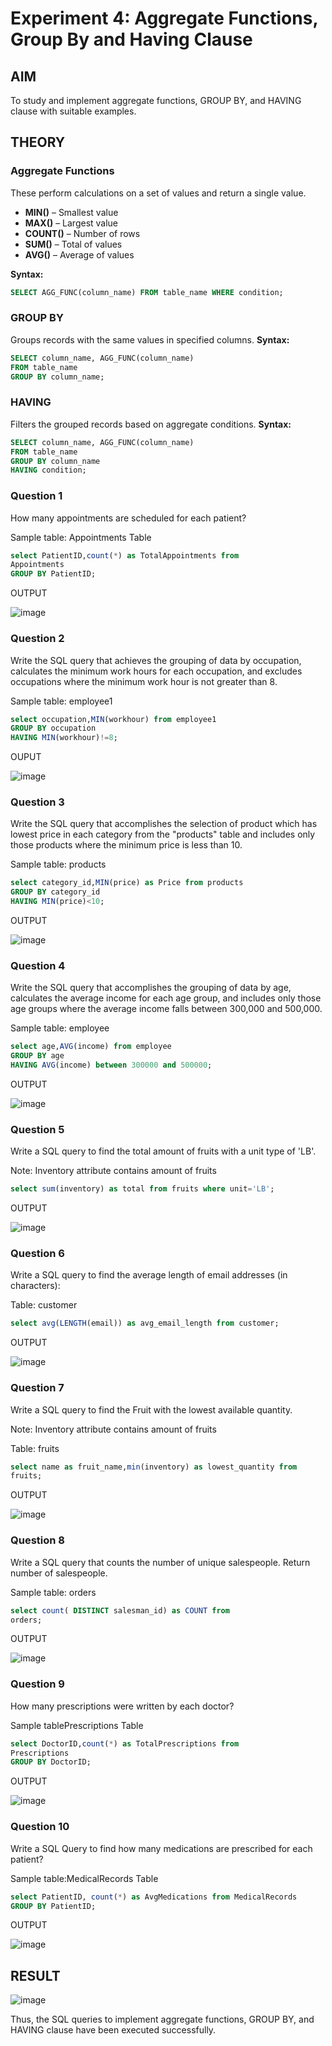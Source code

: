 # Experiment 4: Aggregate Functions, Group By and Having Clause

## AIM
To study and implement aggregate functions, GROUP BY, and HAVING clause with suitable examples.

## THEORY

### Aggregate Functions
These perform calculations on a set of values and return a single value.

- **MIN()** – Smallest value  
- **MAX()** – Largest value  
- **COUNT()** – Number of rows  
- **SUM()** – Total of values  
- **AVG()** – Average of values

**Syntax:**
```sql
SELECT AGG_FUNC(column_name) FROM table_name WHERE condition;
```
### GROUP BY
Groups records with the same values in specified columns.
**Syntax:**
```sql
SELECT column_name, AGG_FUNC(column_name)
FROM table_name
GROUP BY column_name;
```
### HAVING
Filters the grouped records based on aggregate conditions.
**Syntax:**
```sql
SELECT column_name, AGG_FUNC(column_name)
FROM table_name
GROUP BY column_name
HAVING condition;
```

### Question 1
How many appointments are scheduled for each patient?

Sample table: Appointments Table
```sql
select PatientID,count(*) as TotalAppointments from
Appointments
GROUP BY PatientID;
```
OUTPUT

![image](https://github.com/user-attachments/assets/30bd4bea-e20f-4be8-a042-0dc18df825ac)

### Question 2
Write the SQL query that achieves the grouping of data by occupation, calculates the minimum work hours for each occupation, and excludes occupations where the minimum work hour is not greater than 8.

Sample table: employee1
```sql
select occupation,MIN(workhour) from employee1
GROUP BY occupation
HAVING MIN(workhour)!=8;
```

OUPUT

![image](https://github.com/user-attachments/assets/4661711e-2d50-468d-bb7b-045cffa5c1e0)


### Question 3
Write the SQL query that accomplishes the selection of product which has lowest price in each category from the "products" table and includes only those products where the minimum price is less than 10.

Sample table: products

```sql
select category_id,MIN(price) as Price from products
GROUP BY category_id
HAVING MIN(price)<10;
```
OUTPUT

![image](https://github.com/user-attachments/assets/6529c9d3-4794-4a18-9afd-71ba0ff06d1d)

### Question 4
Write the SQL query that accomplishes the grouping of data by age, calculates the average income for each age group, and includes only those age groups where the average income falls between 300,000 and 500,000.

Sample table: employee
```sql
select age,AVG(income) from employee
GROUP BY age
HAVING AVG(income) between 300000 and 500000;
```
OUTPUT

![image](https://github.com/user-attachments/assets/41bf120d-8dd4-40e0-92ea-6030d2438f3b)

### Question 5
Write a SQL query to find the total amount of fruits with a unit type of 'LB'.

Note: Inventory attribute contains amount of fruits
```sql
select sum(inventory) as total from fruits where unit='LB';
```
OUTPUT

![image](https://github.com/user-attachments/assets/15df161e-2472-4a54-ac2b-39391f57df21)


### Question 6
Write a SQL query to find the average length of email addresses (in characters):

Table: customer
```sql
select avg(LENGTH(email)) as avg_email_length from customer;
```

OUTPUT

![image](https://github.com/user-attachments/assets/430f051c-f036-48f3-b49b-0139aaf67a45)

### Question 7
Write a SQL query to find the Fruit with the lowest available quantity.

Note: Inventory attribute contains amount of fruits

Table: fruits

```sql
select name as fruit_name,min(inventory) as lowest_quantity from 
fruits;
```

OUTPUT

![image](https://github.com/user-attachments/assets/4517cbd6-3d29-440b-80ec-b42dea24e3e5)

### Question 8
Write a SQL query that counts the number of unique salespeople. Return number of salespeople.

Sample table: orders
```sql
select count( DISTINCT salesman_id) as COUNT from
orders;
```

OUTPUT

![image](https://github.com/user-attachments/assets/37e0e46d-9ca0-4215-95b8-8114322c061b)

### Question 9
How many prescriptions were written by each doctor?

Sample tablePrescriptions Table
```sql
select DoctorID,count(*) as TotalPrescriptions from
Prescriptions
GROUP BY DoctorID;
```
OUTPUT

![image](https://github.com/user-attachments/assets/baca60ab-90c7-4199-b154-60d0c9b83d3d)

### Question 10
Write a SQL Query to find how many medications are prescribed for each patient?

Sample table:MedicalRecords Table
```sql
select PatientID, count(*) as AvgMedications from MedicalRecords
GROUP BY PatientID;
```

OUTPUT

![image](https://github.com/user-attachments/assets/1916474c-ef6b-4f76-a60f-4539e3e3cd29)









## RESULT
![image](https://github.com/user-attachments/assets/f2fbdaf9-04c1-4353-8a49-f36b56608a39)

Thus, the SQL queries to implement aggregate functions, GROUP BY, and HAVING clause have been executed successfully.
